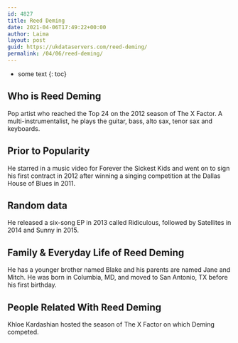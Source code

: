 ```yaml
---
id: 4827
title: Reed Deming
date: 2021-04-06T17:49:22+00:00
author: Laima
layout: post
guid: https://ukdataservers.com/reed-deming/
permalink: /04/06/reed-deming/
---
```


* some text
{: toc}


## Who is Reed Deming
                  
                  
                  
Pop artist who reached the Top 24 on the 2012 season of The X Factor. A multi-instrumentalist, he plays the guitar, bass, alto sax, tenor sax and keyboards. 
                  
              
            
              
            
                
                
                
## Prior to Popularity
                  
                  
                  
He starred in a music video for Forever the Sickest Kids and went on to sign his first contract in 2012 after winning a singing competition at the Dallas House of Blues in 2011.
                  
              
            
              
            
                
                
                
## Random data
                  
                  
                  
He released a six-song EP in 2013 called Ridiculous, followed by Satellites in 2014 and Sunny in 2015.
                  
              
            
              
            
                
                
                
## Family & Everyday Life of Reed Deming
                  
                  
                  
He has a younger brother named Blake and his parents are named Jane and Mitch. He was born in Columbia, MD, and moved to San Antonio, TX before his first birthday.
                  
              
            
              
            
                
                
                
## People Related With Reed Deming
                  
                  
                  
Khloe Kardashian hosted the season of The X Factor on which Deming competed.
                  
              
            
              
            
                
              
            
              
              
            
            
              
            
          
          
          